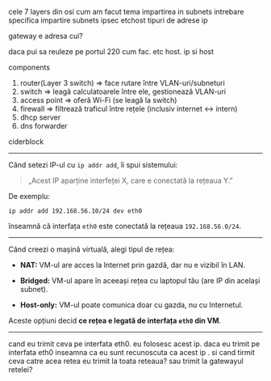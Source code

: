 
cele 7 layers din osi
cum am facut tema 
impartirea in subnets 
intrebare specifica impartire subnets
ipsec
etchost
tipuri de adrese ip



gateway e adresa cui?

daca pui sa reuleze pe portul 220 cum fac. etc host. ip si host



components
1. router(Layer 3 switch)  => face rutare între VLAN-uri/subneturi
2. switch => leagă calculatoarele între ele, gestionează VLAN-uri
3. access point => oferă Wi-Fi (se leagă la switch)
4. firewall => filtrează traficul între rețele (inclusiv internet ↔ intern)
5. dhcp server
6. dns forwarder

ciderblock





----


Când setezi IP-ul cu `ip addr add`, îi spui sistemului:

> „Acest IP aparține interfeței X, care e conectată la rețeaua Y.”

De exemplu:

`ip addr add 192.168.56.10/24 dev eth0`

înseamnă că interfața `eth0` este conectată la rețeaua `192.168.56.0/24`.



----


Când creezi o mașină virtuală, alegi tipul de rețea:

- **NAT:** VM-ul are acces la Internet prin gazdă, dar nu e vizibil în LAN.
    
- **Bridged:** VM-ul apare în aceeași rețea cu laptopul tău (are IP din același subnet).
    
- **Host-only:** VM-ul poate comunica doar cu gazda, nu cu Internetul.
    

Aceste opțiuni decid **ce rețea e legată de interfața `eth0` din VM**.

----

 
 
 cand eu trimit ceva pe interfata eth0. eu folosesc acest ip. daca eu trimit pe interfata eth0 inseamna ca eu sunt recunoscuta ca acest ip . si cand tirmit ceva catre acea retea eu trimit la toata reteaua? sau trimit la gatewayul retelei? 

